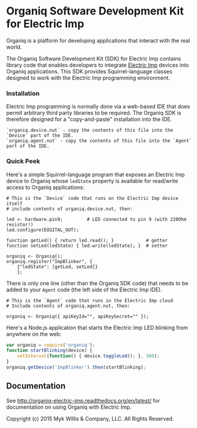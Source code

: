 # Organiq Software Development Kit for Electric Imp

Organiq is a platform for developing applications that interact with the real world.

The Organiq Software Development Kit (SDK) for Electric Imp contains library code that enables developers to integrate [Electric Imp](http://www.electricimp.com) devices into Organiq applications. This SDK provides Squirrel-language classes designed to work with the Electric Imp programming environment.

### Installation

Electric Imp programming is normally done via a web-based IDE that does permit arbitrary third party libraries to be required. The Organiq SDK is therefore designed for a "copy-and-paste" installation into the IDE.
    
    `organiq.device.nut` - copy the contents of this file into the `Device` part of the IDE.
    `organiq.agent.nut` - copy the contents of this file into the `Agent` part of the IDE.
    
### Quick Peek

Here's a simple Squirrel-language program that exposes an Electric Imp device to Organiq whose `ledState` property is available for read/write access to Organiq applications:

```Squirrel
# This is the `Device` code that runs on the Electric Imp device itself
# include contents of organiq.device.nut, then:

led <- hardware.pin9;         # LED connected to pin 9 (with 220Ohm resistor!)
led.configure(DIGITAL_OUT);

function getLed() { return led.read(); }            # getter
function setLed(ledState) { led.write(ledState); }  # setter

organiq <- Organiq();
organiq.register("ImpBlinker", {
    {"ledState": [getLed, setLed]}
    };
```

There is only one line (other than the Organiq SDK code) that needs to be added to your `Agent` code (the left side of the Electric Imp IDE).

```Squirrel
# This is the `Agent` code that runs in the Electric Imp cloud
# Include contents of organiq.agent.nut, then:

organiq <- Organiq({ apiKeyId="", apiKeySecret="" });
```

Here's a Node.js application that starts the Electric Imp LED blinking from anywhere on the web:

```JavaScript
var organiq = require('organiq');
function startBlinking(device) {
    setInterval(function() { device.toggleLed(); }, 500);
}
organiq.getDevice('ImpBlinker').then(startBlinking);
```

## Documentation

See <http://organiq-electric-imp.readthedocs.org/en/latest/> for documentation on using Organiq with Electric Imp. 



Copyright (c) 2015 Myk Willis & Company, LLC. All Rights Reserved.

